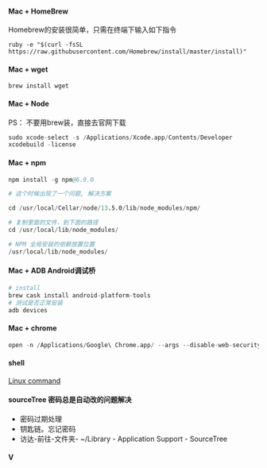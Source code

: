 #### Mac + HomeBrew

Homebrew的安装很简单，只需在终端下输入如下指令

`ruby -e "$(curl -fsSL https://raw.githubusercontent.com/Homebrew/install/master/install)"`

#### Mac + wget

`brew install wget`

#### Mac + Node

PS： 不要用brew装，直接去官网下载

```s
sudo xcode-select -s /Applications/Xcode.app/Contents/Developer
xcodebuild -license
```

#### Mac + npm

```s
npm install -g npm@6.9.0

# 这个时候出现了一个问题, 解决方案

cd /usr/local/Cellar/node/13.5.0/lib/node_modules/npm/

# 复制里面的文件，到下面的路径
cd /usr/local/lib/node_modules/

# NPM 全局安装的依赖放置位置
/usr/local/lib/node_modules/

```
#### Mac + ADB Android调试桥

```s
# install
brew cask install android-platform-tools
# 测试是否正常安装
adb devices
```
#### Mac + chrome
```s
open -n /Applications/Google\ Chrome.app/ --args --disable-web-security  --user-data-dir=/Users/smzdm/MyChromeDevUserData/
```
#### shell

[Linux command](http://linuxcommand.org/index.php)

#### sourceTree 密码总是自动改的问题解决

* 密码过期处理
* 钥匙链。忘记密码
* 访达-前往-文件夹- ~/Library - Application Support - SourceTree

#### V